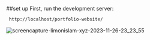 ##set up
First, run the development server:
```bash
 http://localhost/portfolio-website/

```

![screencapture-limonislam-xyz-2023-11-26-23_23_55](https://github.com/Limon714/limonislam/assets/72975868/46fcdb43-2bbb-4284-a218-a6242bc54e24)
